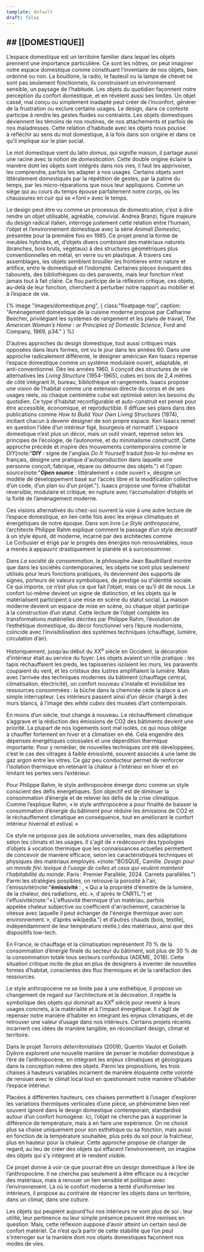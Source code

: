 ```yaml
---
template: default
draft: false
---
```


## ## [[DOMESTIQUE]]

<breakpage/>

L’espace domestique est un territoire familier dans lequel les objets prennent une importance particulière. Ce sont les nôtres, on peut imaginer notre espace domestique comme constituant l’inventaire de nos objets, bien ordonné ou non. La bouilloire, la radio, le fauteuil ou la lampe de chevet ne sont pas seulement fonctionnels, ils construisent un environnement sensible, un paysage de l’habitude. Les objets du quotidien façonnent notre perception du confort domestique, et en révèlent aussi ses limites. Un objet cassé, mal conçu ou simplement inadapté peut créer de l’inconfort, générer de la frustration ou exclure certains usages. Le design, dans ce contexte participe à rendre les gestes fluides ou contraints. Les objets domestiques deviennent les témoins de nos routines, de nos attachements et parfois de nos maladresses.
Cette relation d’habitude avec les objets nous pousse à réfléchir au sens du mot domestique, à la fois dans son origine et dans ce qu’il implique sur le plan social.

Le mot domestique vient du latin _domus_, qui signifie maison, il partage aussi une racine avec la notion de _domestication_. Cette double origine éclaire la manière dont les objets sont intégrés dans nos vies, il faut les apprivoiser, les comprendre, parfois les adapter à nos usages. Certains objets sont littéralement domestiqués par la répétition de gestes, par la patine du temps, par les micro-réparations que nous leur appliquons. Comme un siège qui au cours du temps épouse parfaitement notre corps, où les chaussures en cuir qui se « font » avec le temps.


Le design peut être vu comme un processus de domestication, c’est à dire rendre un objet utilisable, agréable, convivial. Andrea Branzi, figure majeure du design radical italien, interroge justement cette relation entre l’humain, l’objet et l’environnement domestique avec la série _Animali Domestici_, présentée pour la première fois en 1985. Ce projet prend la forme de meubles hybrides, et, d’objets divers combinant des matériaux naturels (branches, bois bruts, végétaux) à des structures géométriques plus conventionnelles en métal, en verre ou en plastique. À travers ces assemblages, les objets semblent brouiller les frontières entre nature et artifice, entre le domestiqué et l’indompté. Certaines pièces évoquent des tabourets, des bibliothèques ou des paravents, mais leur fonction n’est jamais tout à fait claire. Ce flou participe de la réflexion critique, ces objets, au-delà de leur fonction, cherchent à perturber notre rapport au mobilier et à l’espace de vie. 

{% image "images/domestique.png", { 
  class:"floatpage-top",
  caption: "Aménagement domestique de la cuisine moderne proposé par Catharine Beecher, privilégiant les systèmes de rangement et les plans de travail, *The American Woman’s Home : or Principles of Domestic Science*, Ford and Company, 1869, p34."
} %}

D’autres approches du design domestique, tout aussi critiques mais opposées dans leurs formes, ont vu le jour dans les années 60. Dans une approche radicalement différente, le designer américain Ken Isaacs repense l’espace domestique comme un système modulaire ouvert, adaptable, et anti-conventionnel. Dès les années 1960, il conçoit des structures de vie alternatives les _Living Structure_ (1954-1965), cubes en bois de 2,4 mètres de côté intégrant lit, bureau, bibliothèque et rangements. Isaacs propose une vision de l’habitat comme une extension directe du corps et de ses usages réels, où chaque centimètre cube est optimisé selon les besoins du quotidien. Ce type d’habitat reconfigurable et auto-construit est pensé pour être accessible, économique, et reproductible. Il diffuse ses plans dans des publications comme _How to Build Your Own Living Structures_ (1974), incitant chacun à devenir designer de son propre espace. Ken Isaacs remet en question l’idée d’un intérieur figé, bourgeois et normatif. L’espace domestique n’est plus un décor, mais un outil vivant, repensé selon les principes de l’écologie, de l’autonomie, et du minimalisme constructif. Cette approche précède et inspire des mouvements contemporains comme le *DIY*(note:"**DIY** : signe de l'anglais *Do It Yourself* traduit *fais-le toi-même* en français, désigne une pratique d'autoproduction dans laquelle une personne conçoit, fabrique, répare ou détourne des objets.") et l'*open source*(note:"**_Open source_** : littéralement « code ouvert », désigne un modèle de développement basé sur l’accès libre et la modification collective d’un code, d’un plan ou d’un projet."). Isaacs propose une forme d’habitat réversible, modulaire et critique, en rupture avec l’accumulation d’objets et la fixité de l’aménagement moderne.

Ces visions alternatives du chez-soi ouvrent la voie à une autre lecture de l’espace domestique, en lien cette fois avec les enjeux climatiques et énergétiques de notre époque. Dans son livre _Le Style anthropocène_, l’architecte Philippe Rahm explique comment le passage d’un style décoratif à un style épuré, dit moderne, incarné par des architectes comme Le Corbusier et érigé par le progrès des énergies non renouvelables, nous a menés à appauvrir drastiquement la planète et à surconsommer.

Dans _La société de consommation_, le philosophe Jean Baudrillard montre que dans les sociétés contemporaines, les objets ne sont plus seulement utilisés pour leurs fonctions pratiques, ils deviennent des supports de signes, porteurs de valeurs symboliques, de prestige ou d’identité sociale. Ce qui importe, ce n’est plus ce que fait l’objet, mais ce qu’il dit de nous. Le confort lui-même devient un signe de distinction, et les objets qui le matérialisent participent à une mise en scène du statut social. La maison moderne devient un espace de mise en scène, où chaque objet participe à la construction d’un statut. Cette lecture de l’objet complète les transformations matérielles décrites par Philippe Rahm, l’évolution de l’esthétique domestique, du décor fonctionnel vers l’épure moderniste, coïncide avec l’invisibilisation des systèmes techniques (chauffage, lumière, circulation d’air).

Historiquement, jusqu’au début du <smallcap>XX</smallcap><sup>e</sup> siècle en Occident, la décoration d’intérieur était au service du foyer. Les objets avaient un rôle pratique : les tapis réchauffaient les pieds, les tapisseries isolaient les murs, les paravents coupaient du vent, et les cristaux des lustres amplifiaient la lumière. Mais avec l’arrivée des techniques modernes du bâtiment (chauffage central, climatisation, électricité), un confort nouveau s’installe et invisibilise les ressources consommées : la bûche dans la cheminée cède la place à un simple interrupteur. Les intérieurs passent ainsi d’un décor chargé à des murs blancs, à l’image des _white cubes_ des musées d’art contemporain.

En moins d’un siècle, tout change à nouveau. Le réchauffement climatique s’aggrave et la réduction des émissions de CO2 des bâtiments devient une priorité. La plupart de nos logements sont mal isolés, ce qui nous oblige à chauffer fortement en hiver et à climatiser en été. Cela engendre des dépenses énergétiques colossales et une déperdition thermique importante. Pour y remédier, de nouvelles techniques ont été développées, c’est le cas des vitrages à faible émissivité, souvent associés à une lame de gaz argon entre les vitres. Ce gaz peu conducteur permet de renforcer l’isolation thermique en retenant la chaleur à l’intérieur en hiver et en limitant les pertes vers l’extérieur.

Pour Philippe Rahm, le style anthropocène émerge donc comme un style conscient des défis énergétiques. Son objectif est de diminuer la consommation d’énergie et de relever les défis de la crise climatique. Comme l’explique Rahm, « le style anthropocène a pour finalité de baisser la consommation d’énergie du bâtiment pour réduire les émissions de CO2 et le réchauffement climatique en conséquence, tout en améliorant le confort intérieur hivernal et estival. »

Ce style ne propose pas de solutions universelles, mais des adaptations selon les climats et les usages. Il s'agit de « redécouvrir des typologies d’objets à vocation thermique que les connaissances actuelles permettent de concevoir de manière efficace, selon les caractéristiques techniques et physiques des matériaux employés. »(note:"BOSQUÉ, Camille. _Design pour un monde fini: lexique à l’usage de celles et ceux qui veulent maintenir l’habitabilité du monde_. Paris : Premier Parallèle, 2024. Carnets parallèles.") Parmi les stratégies possibles, on retrouve la porosité à l'air, l'émissivité(note:"**émissivité** : , « Qui a la propriété d'émettre de la lumière, de la chaleur, des radiations, etc. », d'après le CNRTL.") et l'effusivité(note:"« L'effusivité thermique d'un matériau, parfois appelée chaleur subjective ou coefficient d'arrachement, caractérise la vitesse avec laquelle il peut échanger de l'énergie thermique avec son environnement. », d’après wikipedia.") et d’autres chauds (bois, textile), indépendamment de leur température réelle.) des matériaux, ainsi que des dispositifs low-tech.

En France, le chauffage et la climatisation représentent 70 % de la consommation d’énergie finale du secteur du bâtiment, soit plus de 30 % de la consommation totale tous secteurs confondus (ADEME, 2018). Cette situation critique incite de plus en plus de designers à inventer de nouvelles formes d’habitat, conscientes des flux thermiques et de la raréfaction des ressources.

Le style anthropocène ne se limite pas à une esthétique, il propose un changement de regard sur l’architecture et la décoration. Il rejette la symbolique des objets qui dominait au <smallcap>XX</smallcap><sup>e</sup> siècle pour revenir à leurs usages concrets, à la matérialité et à l’impact énergétique. Il s’agit de repenser notre manière d’habiter en intégrant les enjeux climatiques, et de retrouver une valeur d’usage dans nos intérieurs. Certains projets récents incarnent ces idées de manière tangible, en réconciliant design, climat et territoire.

Dans le projet _Terroirs déterritorialisés_ (2009), Quentin Vaulot et Goliath Dyèvre explorent une nouvelle manière de penser le mobilier domestique à l’ère de l’anthropocène, en intégrant les enjeux climatiques et géologiques dans la conception même des objets. Parmi les propositions, les trois chaises à hauteurs variables incarnent de manière éloquente cette volonté de renouer avec le climat local tout en questionnant notre manière d’habiter l’espace intérieur.

Placées à différentes hauteurs, ces chaises permettent à l’usager d’explorer les variations thermiques verticales d’une pièce, un phénomène bien réel souvent ignoré dans le design domestique contemporain, standardisé autour d’un confort homogène. Ici, l’objet ne cherche pas à supprimer la différence de température, mais à en faire une expérience. On ne choisit plus sa chaise uniquement pour son esthétique ou sa fonction, mais aussi en fonction de la température souhaitée, plus près du sol pour la fraîcheur, plus en hauteur pour la chaleur. Cette approche propose de changer de regard, au lieu de créer des objets qui effacent l’environnement, on imagine des objets qui s’y intègrent et le rendent visible. 

Ce projet donne à voir ce que pourrait être un design domestique à l’ère de l’anthropocène. Il ne cherche pas seulement à être efficace ou à recycler des matériaux, mais à renouer un lien sensible et politique avec l’environnement. Là où le confort moderne a tenté d’uniformiser les intérieurs, il propose au contraire de réancrer les objets dans un territoire, dans un climat, dans une culture.

Les objets qui peuplent aujourd’hui nos intérieurs ne vont plus de soi : leur utilité, leur pertinence ou leur simple présence peuvent être remises en question. Mais, cette réflexion suppose d’avoir atteint un certain seul de confort matériel. Ce n’est qu’à partir de cette stabilité que l’on peut s’interroger sur la manière dont nos objets domestiques façonnent nos modes de vies.

<breakpage/>







